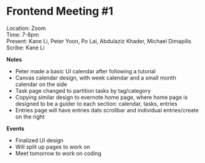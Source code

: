 # Frontend Meeting #1
Location: Zoom  
Time: 7-8pm  
Present: Kane Li, Peter Yoon, Po Lai, Abdulaziz Khader, Michael Dimapilis  
Scribe: Kane Li  

**Notes**
- Peter made a basic UI calendar after following a tutorial
- Canvas calendar design, with week calendar and a small month calendar on the side
- Task page changed to partition tasks by tag/category
- Copying similar design to evernote home page, where home page is designed to be a guider to each section: calendar, tasks, entries
- Entries page will have entries dats scrollbar and individual entries/create on the right

**Events**
- Finalized UI design
- Will split up pages to work on
- Meet tomorrow to work on coding
